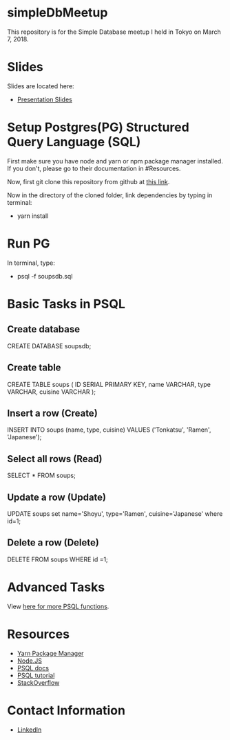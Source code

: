 # simpleDbMeetup
This repository is for the Simple Database meetup I held in Tokyo on March 7, 2018.

# Slides
Slides are located here:
- [Presentation Slides](https://docs.google.com/presentation/d/1P63P8huCBeYhiGeZRqEYLoaQHflJwhdjqpnZWbGAnrs/edit?usp=sharing)

# Setup Postgres(PG) Structured Query Language (SQL)

First make sure you have node and yarn or npm package manager installed. If you don't, please go to their documentation in #Resources.

Now, first git clone this repository from github at [this link](https://github.com/eliaahadi/simpleDbMeetup.git).

Now in the directory of the cloned folder, link dependencies by typing in terminal: 
- yarn install

# Run PG
In terminal, type:
- psql -f soupsdb.sql


# Basic Tasks in PSQL

## Create database
CREATE DATABASE soupsdb;

## Create table
CREATE TABLE soups (
  ID SERIAL PRIMARY KEY,
  name VARCHAR,
  type VARCHAR,
  cuisine VARCHAR
);

## Insert a row (Create)
INSERT INTO soups (name, type, cuisine)
  VALUES ('Tonkatsu', 'Ramen', 'Japanese');

## Select all rows (Read)
SELECT * FROM soups;

## Update a row (Update)
UPDATE soups set name='Shoyu', type='Ramen', cuisine='Japanese' where id=1;

## Delete a row (Delete)
DELETE FROM soups WHERE id =1;

# Advanced Tasks
View [here for more PSQL functions](https://www.tutorialspoint.com/postgresql/index.htm).

# Resources
- [Yarn Package Manager](https://yarnpkg.com/en/docs/install)
- [Node.JS](https://nodejs.org/en/download/package-manager/)
- [PSQL docs](https://www.postgresql.org/docs/9.6/static/index.html)
- [PSQL tutorial](http://www.postgresqltutorial.com/)
- [StackOverflow](https://stackoverflow.com/)

# Contact Information
- [LinkedIn](https://www.linkedin.com/in/eliaahadi/)